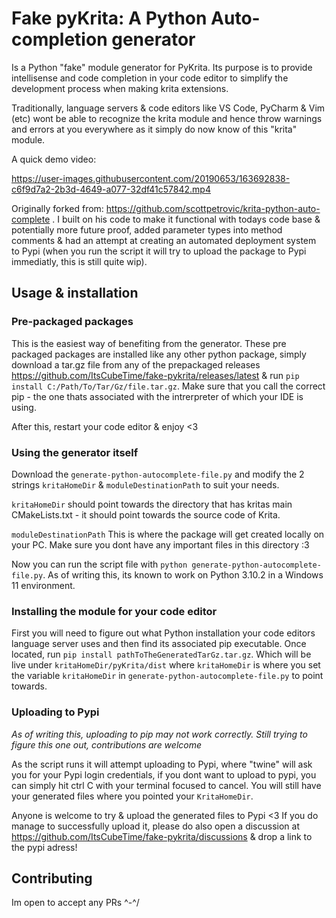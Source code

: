 # Fake pyKrita: A Python Auto-completion generator

Is a Python "fake" module generator for PyKrita. Its purpose is to provide intellisense and code completion in your code editor to simplify the development process when making krita extensions. 

Traditionally, language servers & code editors like VS Code, PyCharm  & Vim (etc) wont be able to recognize the krita module and hence throw warnings and errors at you everywhere as it simply do now know of this "krita" module.

A quick demo video:


https://user-images.githubusercontent.com/20190653/163692838-c6f9d7a2-2b3d-4649-a077-32df41c57842.mp4


Originally forked from: https://github.com/scottpetrovic/krita-python-auto-complete . I built on his code to make it functional with todays code base & potentially more future proof, added parameter types into method comments & had an attempt at creating an automated deployment system to Pypi (when you run the script it will try to upload the package to Pypi immediatly, this is still quite wip).


## Usage & installation

### Pre-packaged packages

This is the easiest way of benefiting from the generator. These pre packaged packages are installed like any other python package, simply download a tar.gz file from any of the prepackaged releases https://github.com/ItsCubeTime/fake-pykrita/releases/latest & run `pip install C:/Path/To/Tar/Gz/file.tar.gz`. Make sure that you call the correct pip - the one thats associated with the intrerpreter of which your IDE is using.

After this, restart your code editor & enjoy <3


### Using the generator itself

Download the `generate-python-autocomplete-file.py` and modify the 2 strings `kritaHomeDir` & `moduleDestinationPath` to suit your needs.

`kritaHomeDir` should point towards the directory that has kritas main CMakeLists.txt - it should point towards the source code of Krita.

`moduleDestinationPath` This is where the package will get created locally on your PC. Make sure you dont have any important files in this directory :3

Now you can run the script file with `python generate-python-autocomplete-file.py`. As of writing this, its known to work on Python 3.10.2 in a Windows 11 environment.

### Installing the module for your code editor

First you will need to figure out what Python installation your code editors language server uses and then find its associated pip executable. Once located, run `pip install pathToTheGeneratedTarGz.tar.gz`. Which will be live under `kritaHomeDir/pyKrita/dist` where `kritaHomeDir` is where you set the variable `kritaHomeDir` in `generate-python-autocomplete-file.py` to point towards.




### Uploading to Pypi
*As of writing this, uploading to pip may not work correctly. Still trying to figure this one out, contributions are welcome*

As the script runs it will attempt uploading to Pypi, where "twine" will ask you for your Pypi login credentials, if you dont want to upload to pypi, you can simply hit ctrl C with your terminal focused to cancel. You will still have your generated files where you pointed your `KritaHomeDir`.

Anyone is welcome to try & upload the generated files to Pypi <3 If you do manage to successfully upload it, please do also open a discussion at https://github.com/ItsCubeTime/fake-pykrita/discussions & drop a link to the pypi adress!

## Contributing

Im open to accept any PRs \^-^/
